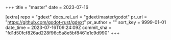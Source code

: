 +++
title = "master"
date = 2023-07-16

[extra]
repo = "gdext"
docs_rel_url = "gdext/master/godot"
pr_url = "https://github.com/godot-rust/gdext"
pr_author = ""
sort_key = 9999-01-01
date_time = 2023-07-16T09:24:09Z
commit_sha = "fd1d50fcf826ad228f96c5a8e5bf8461e1c9d990"
+++


